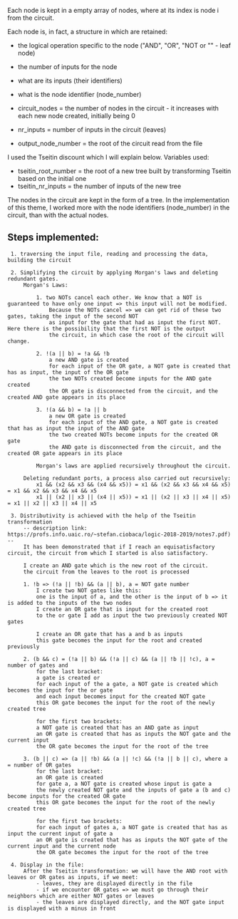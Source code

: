 Each node is kept in a empty array of nodes, where at its index is node i from the circuit.

Each node is, in fact, a structure in which are retained:
- the logical operation specific to the node ("AND", "OR", "NOT or "" - leaf node)
- the number of inputs for the node
- what are its inputs (their identifiers)
- what is the node identifier (node_number)

- circuit_nodes = the number of nodes in the circuit - it increases with each new node created, initially being 0
- nr_inputs = number of inputs in the circuit (leaves)
- output_node_number = the root of the circuit read from the file

I used the Tseitin discount which I will explain below. Variables used:
- tseitin_root_number = the root of a new tree built by transforming Tseitin based on the initial one
- tseitin_nr_inputs = the number of inputs of the new tree

The nodes in the circuit are kept in the form of a tree.
In the implementation of this theme, I worked more with the node identifiers (node_number) in the circuit, than with the actual nodes.

Steps implemented:
--
     1. traversing the input file, reading and processing the data, building the circuit
    
     2. Simplifying the circuit by applying Morgan's laws and deleting redundant gates.
         Morgan's Laws:

             1. two NOTs cancel each other. We know that a NOT is guaranteed to have only one input => this input will not be modified.
                 Because the NOTs cancel => we can get rid of these two gates, taking the input of the second NOT
                 as input for the gate that had as input the first NOT. Here there is the possibility that the first NOT is the output
                 the circuit, in which case the root of the circuit will change.

             2. !(a || b) = !a && !b
                 a new AND gate is created
                 for each input of the OR gate, a NOT gate is created that has as input, the input of the OR gate
                 the two NOTs created become inputs for the AND gate created
                 the OR gate is disconnected from the circuit, and the created AND gate appears in its place

             3. !(a && b) = !a || b
                 a new OR gate is created
                 for each input of the AND gate, a NOT gate is created that has as input the input of the AND gate
                 the two created NOTs become inputs for the created OR gate
                 the AND gate is disconnected from the circuit, and the created OR gate appears in its place

             Morgan's laws are applied recursively throughout the circuit.

         Deleting redundant ports, a process also carried out recursively:
             x1 && (x2 && x3 && (x4 && x5)) = x1 && (x2 && x3 && x4 && x5) = x1 && x2 && x3 && x4 && x5
             x1 || (x2 || x3 || (x4 || x5)) = x1 || (x2 || x3 || x4 || x5) = x1 || x2 || x3 || x4 || x5

     3. Distributivity is achieved with the help of the Tseitin transformation
         -- description link: https://profs.info.uaic.ro/~stefan.ciobaca/logic-2018-2019/notes7.pdf) --
         It has been demonstrated that if I reach an equisatisfactory circuit, the circuit from which I started is also satisfactory.

         I create an AND gate which is the new root of the circuit.
         the circuit from the leaves to the root is processed

         1. !b => (!a || !b) && (a || b), a = NOT gate number
             I create two NOT gates like this:
             one is the input of a, and the other is the input of b => it is added to the inputs of the two nodes
             I create an OR gate that is input for the created root
             to the or gate I add as input the two previously created NOT gates

             I create an OR gate that has a and b as inputs
             this gate becomes the input for the root and created previously

         2. (b && c) = (!a || b) && (!a || c) && (a || !b || !c), a = number of gates and
             for the last bracket:
             a gate is created or
             for each input of the a gate, a NOT gate is created which becomes the input for the or gate
             and each input becomes input for the created NOT gate
             this OR gate becomes the input for the root of the newly created tree

             for the first two brackets:
             a NOT gate is created that has an AND gate as input
             an OR gate is created that has as inputs the NOT gate and the current input
             the OR gate becomes the input for the root of the tree

         3. (b || c) => (a || !b) && (a || !c) && (!a || b || c), where a = number of OR gates
             for the last bracket:
             an OR gate is created
             for gate a, a NOT gate is created whose input is gate a
             the newly created NOT gate and the inputs of gate a (b and c) become inputs for the created OR gate
             this OR gate becomes the input for the root of the newly created tree

             for the first two brackets:
             for each input of gates a, a NOT gate is created that has as input the current input of gate a
             an OR gate is created that has as inputs the NOT gate of the current input and the current node
             the OR gate becomes the input for the root of the tree

     4. Display in the file:
         After the Tseitin transformation: we will have the AND root with leaves or OR gates as inputs, if we meet:
             - leaves, they are displayed directly in the file
             - if we encounter OR gates => we must go through their neighbors which are either NOT gates or leaves
             - the leaves are displayed directly, and the NOT gate input is displayed with a minus in front
